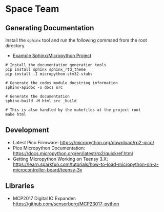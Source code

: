 # Space Team

## Generating Documentation

Install the `sphinx` tool and run the following command from the root directory.

* [Example Sphinx/Micropython Project](https://github.com/russhughes/st7789py_mpy)

```shell
# Install the documentation generation tools
pip install sphinx sphinx_rtd_theme
pip install -I micropython-stm32-stubs

# Generate the codes module docstring information
sphinx-apidoc -o docs src

# Generate the documentation
sphinx-build -M html src _build

# This is also handled by the makefiles at the project root
make html
```

## Development

* Latest Pico Firmware: https://micropython.org/download/rp2-pico/
* Pico Micropython Documentation: https://docs.micropython.org/en/latest/rp2/quickref.html
* Getting Micropython Working on Teensy
  3.X: https://learn.sparkfun.com/tutorials/how-to-load-micropython-on-a-microcontroller-board/teensy-3x

## Libraries

* MCP2017 Digital IO Expander: https://github.com/sensorberg/MCP23017-python